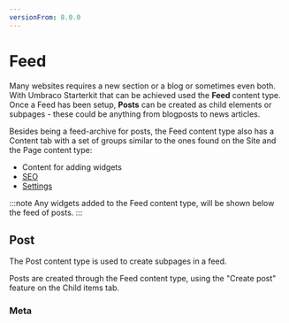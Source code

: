 ```yaml
---
versionFrom: 8.0.0
---
```


# Feed

Many websites requires a new section or a blog or sometimes even both. With Umbraco Starterkit that can be achieved used the **Feed** content type. Once a Feed has been setup, **Posts** can be created as child elements or subpages - these could be anything from blogposts to news articles.

Besides being a feed-archive for posts, the Feed content type also has a Content tab with a set of groups similar to the ones found on the Site and the Page content type:

* Content for adding widgets
* [SEO](../../Settings/Specific-Settings/#seo)
* [Settings](../../Settings/Specific-Settings/#settings)

:::note
Any widgets added to the Feed content type, will be shown below the feed of posts.
:::

## Post

The Post content type is used to create subpages in a feed.

Posts are created through the Feed content type, using the "Create post" feature on the Child items tab.

### Meta
